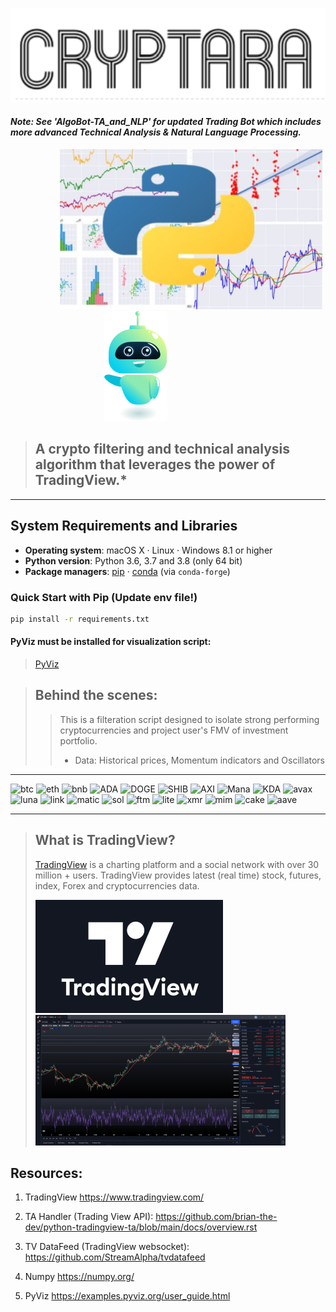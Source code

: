 
&nbsp;&nbsp;&nbsp;&nbsp;&nbsp;&nbsp;&nbsp;&nbsp;&nbsp;&nbsp;&nbsp;&nbsp;&nbsp;&nbsp;&nbsp;&nbsp;&nbsp;&nbsp;&nbsp;&nbsp;&nbsp;&nbsp;&nbsp;&nbsp;&nbsp;&nbsp;&nbsp;&nbsp;&nbsp;&nbsp;&nbsp;&nbsp;&nbsp;![btc](Images/cryptara3.png)

#### *Note: See 'AlgoBot-TA_and_NLP' for updated Trading Bot which includes more advanced Technical Analysis & Natural Language Processing.*

&nbsp;&nbsp;&nbsp;&nbsp;&nbsp;&nbsp;&nbsp;&nbsp;&nbsp;&nbsp;&nbsp;&nbsp;&nbsp;&nbsp;&nbsp;&nbsp;&nbsp;&nbsp;&nbsp;&nbsp;![btc](Images/python.png)&nbsp;&nbsp;&nbsp;&nbsp;&nbsp;&nbsp;&nbsp;&nbsp;&nbsp;&nbsp;&nbsp;&nbsp;&nbsp;&nbsp;&nbsp;&nbsp;&nbsp;&nbsp;&nbsp;&nbsp;&nbsp;&nbsp;&nbsp;&nbsp;&nbsp;&nbsp;&nbsp;&nbsp;&nbsp;&nbsp;&nbsp;&nbsp;&nbsp;&nbsp;&nbsp;&nbsp;&nbsp;
![btc](Images/cryptara2.png)

>## A crypto filtering and technical analysis algorithm that leverages the power of TradingView.*  

___

## System Requirements and Libraries

- **Operating system**: macOS X · Linux · Windows 8.1 or higher
- **Python version**: Python 3.6, 3.7 and 3.8 (only 64 bit)
- **Package managers**: [pip] · [conda] (via `conda-forge`)

[pip]: https://pip.pypa.io/en/stable/
[conda]: https://docs.conda.io/en/latest/


### Quick Start with Pip (Update env file!)

```bash
pip install -r requirements.txt
```
#### PyViz must be installed for visualization script:

> [PyViz](https://examples.pyviz.org/user_guide.html) 
##
##

>## Behind the scenes: 
>> This is a filteration script designed to isolate strong performing cryptocurrencies and project user's FMV of investment portfolio.
>> - Data: Historical prices, Momentum indicators and Oscillators


___

![btc](https://assets.coingecko.com/coins/images/1/thumb_2x/bitcoin.png?1547033579) ![eth](https://assets.coingecko.com/coins/images/279/thumb_2x/ethereum.png?1595348880) ![bnb](https://assets.coingecko.com/coins/images/825/thumb_2x/binance-coin-logo.png?1547034615) ![ADA](https://assets.coingecko.com/coins/images/975/thumb_2x/cardano.png?1547034860) ![DOGE](https://assets.coingecko.com/coins/images/5/thumb_2x/dogecoin.png?1547792256) ![SHIB](https://assets.coingecko.com/coins/images/11939/thumb_2x/shiba.png?1622619446) ![AXI](https://assets.coingecko.com/coins/images/13029/thumb_2x/axie_infinity_logo.png?1604471082) ![Mana](https://assets.coingecko.com/coins/images/878/thumb_2x/decentraland-mana.png?1550108745) ![KDA](https://assets.coingecko.com/coins/images/3693/thumb_2x/djLWD6mR_400x400.jpg?1591080616) ![avax](https://assets.coingecko.com/coins/images/12559/thumb_2x/coin-round-red.png?1604021818) ![luna](https://assets.coingecko.com/coins/images/8284/thumb_2x/luna1557227471663.png?1567147072) ![link](https://assets.coingecko.com/coins/images/877/thumb_2x/chainlink-new-logo.png?1547034700) ![matic](https://assets.coingecko.com/coins/images/4713/thumb_2x/matic-token-icon.png?1624446912) ![sol](https://assets.coingecko.com/coins/images/4128/thumb_2x/Solana.jpg?1635329178) ![ftm](https://assets.coingecko.com/coins/images/4001/thumb_2x/Fantom.png?1558015016) ![lite](https://assets.coingecko.com/coins/images/2/thumb_2x/litecoin.png?1547033580) ![xmr](https://assets.coingecko.com/coins/images/69/thumb_2x/monero_logo.png?1547033729) ![mim](https://assets.coingecko.com/coins/images/16786/thumb_2x/mimlogopng.png?1624979612) ![cake](https://assets.coingecko.com/coins/images/12632/thumb_2x/pancakeswap-cake-logo_%281%29.png?1629359065) ![aave](https://assets.coingecko.com/coins/images/12645/thumb_2x/AAVE.png?1601374110)

___
>## What is TradingView?
> [TradingView](https://www.tradingview.com/) is a charting platform and a social network with over 30 million + users. TradingView provides latest (real time) stock, futures, index, Forex and cryptocurrencies data.
>
> ![tv](Images/tv.png)
> ![tv](Images/tvv.png)

## Resources:
1. TradingView
https://www.tradingview.com/

2. TA Handler (Trading View API):
https://github.com/brian-the-dev/python-tradingview-ta/blob/main/docs/overview.rst

3. TV DataFeed (TradingView websocket):
https://github.com/StreamAlpha/tvdatafeed

4. Numpy
https://numpy.org/

5. PyViz
https://examples.pyviz.org/user_guide.html
